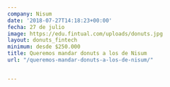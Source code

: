 ```yaml
---
company: Nisum
date: '2018-07-27T14:18:23+00:00'
fecha: 27 de julio
image: https://edu.fintual.com/uploads/donuts.jpg
layout: donuts_fintech
minimum: desde $250.000
title: Queremos mandar donuts a los de Nisum
url: "/queremos-mandar-donuts-a-los-de-nisum/"


---
```

